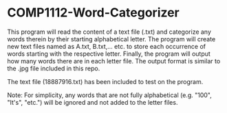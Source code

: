 # COMP1112-Word-Categorizer
This program will read the content of a text file (.txt) and categorize any words therein by their starting alphabetical letter. The program will create new text files named as A.txt, B.txt,... etc. to store each occurrence of words starting with the respective letter. Finally, the program will output how many words there are in each letter file. The output format is similar to the .jpg file included in this repo.

The text file (18887916.txt) has been included to test on the program.

Note: For simplicity, any words that are not fully alphabetical (e.g. "100", "It's", "etc.") will be ignored and not added to the letter files.
